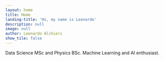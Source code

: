 ```yaml
---
layout: home
title: Home
landing-title: 'Hi, my name is Leonardo'
description: null
image: null
author: Leonardo Alchieri
show_tile: false
---
```


Data Science MSc and Physics BSc. Machine Learning and AI enthusiast.
